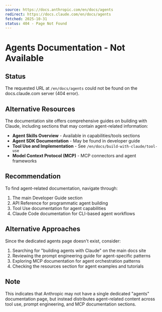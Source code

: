 ```yaml
---
source: https://docs.anthropic.com/en/docs/agents
redirect: https://docs.claude.com/en/docs/agents
fetched: 2025-10-31
status: 404 - Page Not Found
---
```


# Agents Documentation - Not Available

## Status

The requested URL at `/en/docs/agents` could not be found on the docs.claude.com server (404 error).

## Alternative Resources

The documentation site offers comprehensive guides on building with Claude, including sections that may contain agent-related information:

- **Agent Skills Overview** - Available in capabilities/tools sections
- **Agent SDK Documentation** - May be found in developer guide
- **Tool Use and Implementation** - See `/en/docs/build-with-claude/tool-use`
- **Model Context Protocol (MCP)** - MCP connectors and agent frameworks

## Recommendation

To find agent-related documentation, navigate through:
1. The main Developer Guide section
2. API Reference for programmatic agent building
3. Tool Use documentation for agent capabilities
4. Claude Code documentation for CLI-based agent workflows

## Alternative Approaches

Since the dedicated agents page doesn't exist, consider:
1. Searching for "building agents with Claude" on the main docs site
2. Reviewing the prompt engineering guide for agent-specific patterns
3. Exploring MCP documentation for agent orchestration patterns
4. Checking the resources section for agent examples and tutorials

## Note

This indicates that Anthropic may not have a single dedicated "agents" documentation page, but instead distributes agent-related content across tool use, prompt engineering, and MCP documentation sections.
